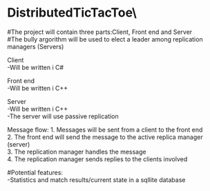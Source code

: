 # DistributedTicTacToe\

  #The project will contain three parts:Client, Front end and Server  
  #The bully argorithm will be used to elect a leader among replication managers (Servers)

  Client  
    -Will be written i C#  
  
  Front end  
    -Will be written i C++  
  
  Server  
    -Will be written i C++  
    -The server will use passive replication  

  Message flow:
    1. Messages will be sent from a client to the front end  
    2. The front end will send the message to the active replica manager (server)  
    3. The replication manager handles the message  
    4. The replication manager sends replies to the clients involved  

  #Potential features:  
    -Statistics and match results/current state in a sqllite database  
